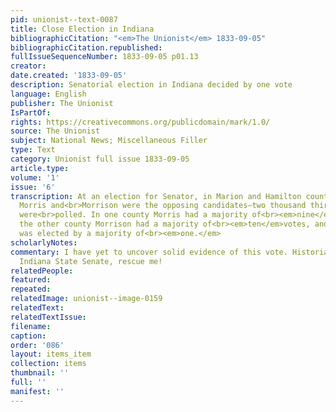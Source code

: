 ```yaml
---
pid: unionist--text-0087
title: Close Election in Indiana
bibliographicCitation: "<em>The Unionist</em> 1833-09-05"
bibliographicCitation.republished: 
fullIssueSequenceNumber: 1833-09-05 p01.13
creator: 
date.created: '1833-09-05'
description: Senatorial election in Indiana decided by one vote
language: English
publisher: The Unionist
IsPartOf: 
rights: https://creativecommons.org/publicdomain/mark/1.0/
source: The Unionist
subject: National News; Miscellaneous Filler
type: Text
category: Unionist full issue 1833-09-05
article.type: 
volume: '1'
issue: '6'
transcription: At an election for Senator, in Marion and Hamilton counties, Indiana,
  Morris and<br>Morrison were the opposing candidates—two thousand thirty-five votes
  were<br>polled. In one county Morris had a majority of<br><em>nine</em>votes, in
  the other county Morrison had a majority of<br><em>ten</em>votes, and of course
  was elected by a majority of<br><em>one.</em>
scholarlyNotes: 
commentary: I have yet to uncover solid evidence of this vote. Historians of the nineteenth-century
  Indiana State Senate, rescue me!
relatedPeople: 
featured: 
repeated: 
relatedImage: unionist--image-0159
relatedText: 
relatedTextIssue: 
filename: 
caption: 
order: '086'
layout: items_item
collection: items
thumbnail: ''
full: ''
manifest: ''
---
```


